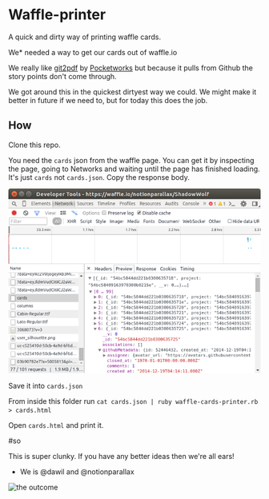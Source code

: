 # Waffle-printer
A quick and dirty way of printing waffle cards.

We* needed a way to get our cards out of waffle.io 

We really like [git2pdf](https://github.com/pocketworks/git2pdf) by [Pocketworks](http://www.pocketworks.co.uk/) but because it pulls from Github the story points don't come through.

We got around this in the quickest dirtyest way we could. We might make it better in future if we need to, but for today this does the job.

## How

Clone this repo.

You need the `cards` json from the waffle page. You can get it by inspecting the page, going to Networks and waiting until the page has finished loading. It's just `cards` not `cards.json`. Copy the response body.

![an image of the inspector showing the payload](https://raw.githubusercontent.com/notionparallax/Waffle-printer/master/response.png)

Save it into `cards.json`

From inside this folder run `cat cards.json | ruby waffle-cards-printer.rb > cards.html`

Open `cards.html` and print it.

#so

This is super clunky. If you have any better ideas then we're all ears!

* We is @dawil and @notionparallax

![the outcome](https://lh3.googleusercontent.com/djRNCdOe1TE1EKYegx71wO3qbaCSDweZJdO6_CAbMLOm=w1459-h993-no)
